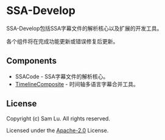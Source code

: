 ﻿# SSA-Develop

SSA-Develop包括SSA字幕文件的解析核心以及扩展的开发工具。

各个组件将在完成功能更新或错误修复后更新。

## Components

* SSACode - SSA字幕文件的解析核心。
* [TimelineComposite](src\TimelineComposite\TimelineComposite.md) - 时间轴多语言字幕合并工具。


## License

Copyright (c) Sam Lu. All rights reserved.

Licensed under the [Apache-2.0](LICENSE) License.